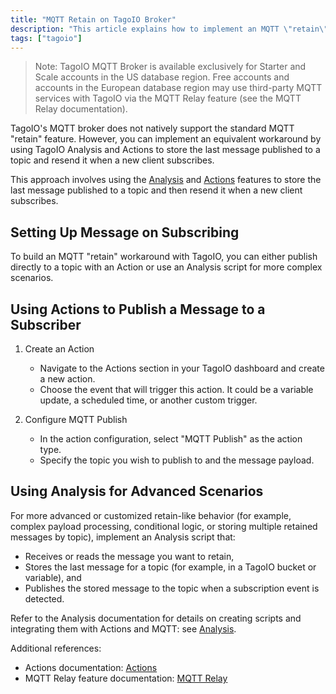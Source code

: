 ```yaml
---
title: "MQTT Retain on TagoIO Broker"
description: "This article explains how to implement an MQTT \"retain\"-like behavior on the TagoIO MQTT broker using Actions or Analysis to store and resend the last message when a new client subscribes."
tags: ["tagoio"]
---
```


> Note: TagoIO MQTT Broker is available exclusively for Starter and Scale accounts in the US database region. Free accounts and accounts in the European database region may use third-party MQTT services with TagoIO via the MQTT Relay feature (see the MQTT Relay documentation).

TagoIO's MQTT broker does not natively support the standard MQTT "retain" feature. However, you can implement an equivalent workaround by using TagoIO Analysis and Actions to store the last message published to a topic and resend it when a new client subscribes.

This approach involves using the [Analysis](../analysis/analysis-overview) and [Actions](../actions/actions) features to store the last message published to a topic and then resend it when a new client subscribes.

## Setting Up Message on Subscribing

To build an MQTT "retain" workaround with TagoIO, you can either publish directly to a topic with an Action or use an Analysis script for more complex scenarios.

## Using Actions to Publish a Message to a Subscriber

1. Create an Action  
   - Navigate to the Actions section in your TagoIO dashboard and create a new action.  
   - Choose the event that will trigger this action. It could be a variable update, a scheduled time, or another custom trigger.

2. Configure MQTT Publish  
   - In the action configuration, select "MQTT Publish" as the action type.  
   - Specify the topic you wish to publish to and the message payload.

<!-- Image placeholder removed for build -->

## Using Analysis for Advanced Scenarios

For more advanced or customized retain-like behavior (for example, complex payload processing, conditional logic, or storing multiple retained messages by topic), implement an Analysis script that:
- Receives or reads the message you want to retain,
- Stores the last message for a topic (for example, in a TagoIO bucket or variable), and
- Publishes the stored message to the topic when a subscription event is detected.

Refer to the Analysis documentation for details on creating scripts and integrating them with Actions and MQTT: see [Analysis](../analysis/analysis-overview).

Additional references:
- Actions documentation: [Actions](../actions/actions)
- MQTT Relay feature documentation: [MQTT Relay](mqtt)
